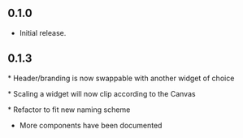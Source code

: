 ## 0.1.0

* Initial release.

## 0.1.3

* Header/branding is now swappable with another widget of choice

* Scaling a widget will now clip according to the Canvas

* Refactor to fit new naming scheme

* More components have been documented